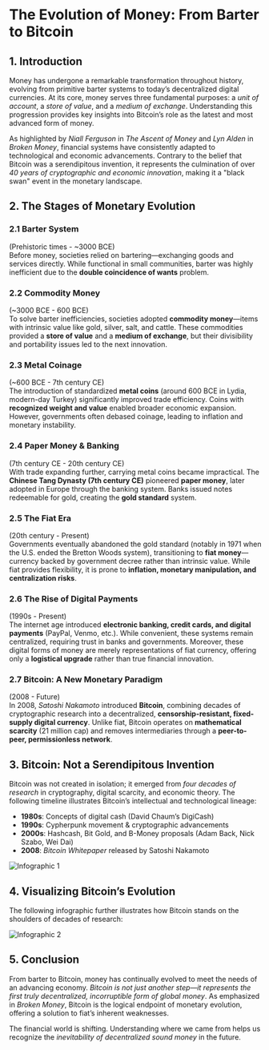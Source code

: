 # The Evolution of Money: From Barter to Bitcoin

## 1. Introduction
Money has undergone a remarkable transformation throughout history, evolving from primitive barter systems to today’s decentralized digital currencies. At its core, money serves three fundamental purposes: a _unit of account_, a _store of value_, and a _medium of exchange_. Understanding this progression provides key insights into Bitcoin’s role as the latest and most advanced form of money.

As highlighted by _Niall Ferguson_ in _The Ascent of Money_ and _Lyn Alden_ in _Broken Money_, financial systems have consistently adapted to technological and economic advancements. Contrary to the belief that Bitcoin was a serendipitous invention, it represents the culmination of over _40 years of cryptographic and economic innovation_, making it a "black swan" event in the monetary landscape.

## 2. The Stages of Monetary Evolution

### 2.1 Barter System
(Prehistoric times - ~3000 BCE)  
Before money, societies relied on bartering—exchanging goods and services directly. While functional in small communities, barter was highly inefficient due to the **double coincidence of wants** problem.

### 2.2 Commodity Money
(~3000 BCE - 600 BCE)  
To solve barter inefficiencies, societies adopted **commodity money**—items with intrinsic value like gold, silver, salt, and cattle. These commodities provided a **store of value** and a **medium of exchange**, but their divisibility and portability issues led to the next innovation.

### 2.3 Metal Coinage
(~600 BCE - 7th century CE)  
The introduction of standardized **metal coins** (around 600 BCE in Lydia, modern-day Turkey) significantly improved trade efficiency. Coins with **recognized weight and value** enabled broader economic expansion. However, governments often debased coinage, leading to inflation and monetary instability.

### 2.4 Paper Money & Banking
(7th century CE - 20th century CE)  
With trade expanding further, carrying metal coins became impractical. The **Chinese Tang Dynasty (7th century CE)** pioneered **paper money**, later adopted in Europe through the banking system. Banks issued notes redeemable for gold, creating the **gold standard** system.

### 2.5 The Fiat Era
(20th century - Present)  
Governments eventually abandoned the gold standard (notably in 1971 when the U.S. ended the Bretton Woods system), transitioning to **fiat money**—currency backed by government decree rather than intrinsic value. While fiat provides flexibility, it is prone to **inflation, monetary manipulation, and centralization risks**.

### 2.6 The Rise of Digital Payments
(1990s - Present)  
The internet age introduced **electronic banking, credit cards, and digital payments** (PayPal, Venmo, etc.). While convenient, these systems remain centralized, requiring trust in banks and governments. Moreover, these digital forms of money are merely representations of fiat currency, offering only a **logistical upgrade** rather than true financial innovation.

### 2.7 Bitcoin: A New Monetary Paradigm
(2008 - Future)  
In 2008, _Satoshi Nakamoto_ introduced **Bitcoin**, combining decades of cryptographic research into a decentralized, **censorship-resistant, fixed-supply digital currency**. Unlike fiat, Bitcoin operates on **mathematical scarcity** (21 million cap) and removes intermediaries through a **peer-to-peer, permissionless network**.

## 3. Bitcoin: Not a Serendipitous Invention
Bitcoin was not created in isolation; it emerged from _four decades of research_ in cryptography, digital scarcity, and economic theory. The following timeline illustrates Bitcoin’s intellectual and technological lineage:

- **1980s**: Concepts of digital cash (David Chaum’s DigiCash)
- **1990s**: Cypherpunk movement & cryptographic advancements
- **2000s**: Hashcash, Bit Gold, and B-Money proposals (Adam Back, Nick Szabo, Wei Dai)
- **2008**: _Bitcoin Whitepaper_ released by Satoshi Nakamoto

![Infographic 1](https://pbs.twimg.com/media/ELVxmYsVUAQR4fZ?format=png&name=4096x4096)

## 4. Visualizing Bitcoin’s Evolution
The following infographic further illustrates how Bitcoin stands on the shoulders of decades of research:

![Infographic 2](https://miro.medium.com/v2/resize:fit:1400/format:webp/0*jPx1NhYI6qu3NEjj)

## 5. Conclusion
From barter to Bitcoin, money has continually evolved to meet the needs of an advancing economy. _Bitcoin is not just another step—it represents the first truly decentralized, incorruptible form of global money_. As emphasized in _Broken Money_, Bitcoin is the logical endpoint of monetary evolution, offering a solution to fiat’s inherent weaknesses.

The financial world is shifting. Understanding where we came from helps us recognize the _inevitability of decentralized sound money_ in the future.
